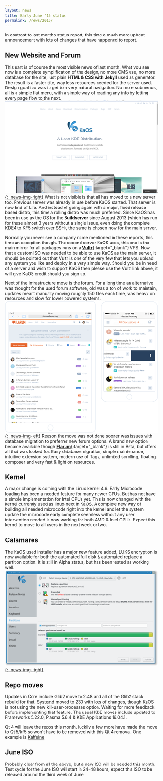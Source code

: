 ```yaml
---
layout: news
title: Early June '16 status
permalink: /news/2016/
---
```

In contrast to last months status report, this time a much more upbeat announcement with lots of changes that have happened to report.

## New Website and Forum
This part is of course the most visible news of last month.  What you see now is a complete symplification of the design, no more CMS use, no more database for the site, just plain **HTML & CSS with Jekyll** used as generator.
The result is a faster site, way less resources needed for the server used.  Design goal too was to get to a very natural navigation.  No more submenus, all is a simple flat menu, with a simple way of reading any info by letting every page flow to the next.
[![](/img/2016/new_site.png){: .news-img-right}](/img/2016/new_site.png)
What is not visible is that all has moved to a new server too.  Previous server was already in use before KaOS started. That server is now End of Life.  And instead of going again with a major, fixed release based distro, this time a rolling distro was much preferred.  Since KaOS has been in use as the OS for the **Buildserver** since August 2013 (which has run for these almost 3 years without a single issue, even doing the complete KDE4 to KF5 switch over SSH), the same is chosen now for the main server.

Normally you never see a company name mentioned in these reports, this time an exception though.
The second server KaOS uses, this one is the main mirror for all packages runs on a [**Vultr**](https://www.vultr.com/?ref=6828453){:target="_blank"} VPS.  Now that a custom ISO was needed to be able to use KaOS as the main server, it should be pointed out that Vultr is one of the very few that lets you upload any system you like and deploy in a very simple way. Should you be in need of a server and wish to support KaOS then please use the Vultr link above, it will give KaOS credit should you sign up.

Next of the infrastructure move is the forum.  For a long time an alternative was thought for the used forum software, old was a ton of work to maintain, updates meant manually moving roughly 150 files each time, was heavy on resources and slow for lower powered systems. 
[![](/img/2016/touch.png){: .news-img-left}](/img/2016/touch.png)
Reason the move was not done sooner was issues with database migration to preferrer new forum options.
A brand new option became available though [**Flarum**](https://discuss.flarum.org/){:target="_blank"} is still in Beta, but offers all that was looked for.  Easy database migration, simple maintenance, intuitive extension system, modern use of Tags, unlimited scrolling, floating composer and very fast & light on resources.

## Kernel
A major change is coming with the Linux kernel 4.6.  Early Microcode loading has been a needed feature for many newer CPUs.  But has not have a simple implementation for Intel CPUs yet.  This is now changed with the kernel currently used as linux-next in KaOS. A complete new way of building all needed microcode right into the kernel and let the system update the microcode early complete seemless without any user intervention needed is now working for both AMD & Intel CPUs.  Expect this kernel to move to all users in the next week or two.

## Calamares
The KaOS used installer has a major new feature added, LUKS encryption is now available for both the automated full disk & automated replace a partition option.  It is still in Alpha status, but has been tested as working well.
[![](/img/2016/cala_luks.png){: .news-img-right}](/img/2016/cala_luks.png)

## Repo moves
Updates in Core include Glib2 move to 2.48 and all of the Glib2 stack rebuild for that.  [Systemd](https://github.com/systemd/systemd/blob/master/NEWS) moved to 230 with lots of changes, though KaOS is not using the new kill-user-processes option.  Waiting for more feedback before implementing that feature.
The usual KDE moves include updated to Frameworks 5.22.0, Plasma 5.6.4 & KDE Applications 16.04.1.

Qt 4 will leave the repos this month, luckily a few more have made the move to Qt 5/kf5 so won't have to be removed with this Qt 4 removal.  One example is [Kaffeine](https://blogs.s-osg.org/watching-digital-tv-via-kaffeine/)

## June ISO
Probably clear from all the above, but a new ISO will be needed this month.  Test cycle for the June ISO will start in 24-48 hours, expect this ISO to be released around the third week of June

